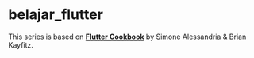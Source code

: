# belajar_flutter

This series is based on [**Flutter Cookbook**](https://learning.oreilly.com/library/view/flutter-cookbook/9781838823382/8a203baa-862d-434e-a9ed-f44aceaa6c9d.xhtml#uuid-d1a62d42-c653-42ac-a000-cb0ffb0d2ffd) by Simone Alessandria & Brian Kayfitz.
